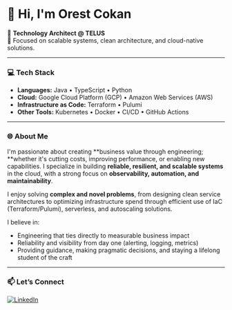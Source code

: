 # 👋 Hi, I'm Orest Cokan

🚀 **Technology Architect @ TELUS**  
🧠 Focused on scalable systems, clean architecture, and cloud-native solutions.

---

### 💻 Tech Stack
- **Languages:** Java • TypeScript • Python
- **Cloud:** Google Cloud Platform (GCP) • Amazon Web Services (AWS)
- **Infrastructure as Code:** Terraform • Pulumi
- **Other Tools:** Kubernetes • Docker • CI/CD • GitHub Actions

---


### 🌐 About Me  
I'm passionate about creating **business value through engineering; **whether it's cutting costs, improving performance, or enabling new capabilities. I specialize in building **reliable, resilient, and scalable systems** in the cloud, with a strong focus on **observability, automation, and maintainability**.

I enjoy solving **complex and novel problems**, from designing clean service architectures to optimizing infrastructure spend through efficient use of IaC (Terraform/Pulumi), serverless, and autoscaling solutions.

I believe in:
- Engineering that ties directly to measurable business impact  
- Reliability and visibility from day one (alerting, logging, metrics)  
- Providing guidance, making pragmatic decisions, and staying a lifelong student of the craft 

---

### 📫 Let’s Connect
[![LinkedIn](https://img.shields.io/badge/LinkedIn-blue?style=flat&logo=linkedin)](https://www.linkedin.com/in/orest-cokan-99b203166/)
<!-- Add more links like blog, portfolio, etc. -->

